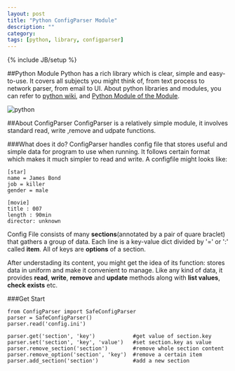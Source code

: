 ```yaml
---
layout: post
title: "Python ConfigParser Module"
description: ""
category: 
tags: [python, library, configparser]
---
```

{% include JB/setup %}

##Python Module
Python has a rich library which is clear, simple and easy-to-use.
It covers all subjects you might think of, from text process to network parser, from email to UI.
About python libraries and modules, you can refer to [python wiki](http://wiki.python.org/moin/UsefulModules), and [Python Module of the Module](http://pymotw.com/2/).

![python]

##About ConfigParser
ConfigParser is a relatively simple module, it involves standard read, write ,remove and  udpate functions.

###What does it do?
ConfigParser handles config file that stores useful and simple data for program to use when running.
It follows certain format which makes it much simpler to read and write. A configfile might looks like:

    [star]
    name = James Bond
    job = killer
    gender = male

    [movie]
    title : 007
    length : 90min
    director: unknown

Config File consists of many **sections**(annotated by a pair of quare braclet) that gathers a group of data.
Each line is a key-value dict divided by '=' or ':' called **item**. All of keys are **options** of a section.

After understading its content, you might get the idea of its function: stores data in uniform and make it convenient to manage.
Like any kind of data, it provides **read**, **write**, **remove** and **update** methods along with **list values**, **check exists** etc.


###Get Start

    from ConfigParser import SafeConfigParser
    parser = SafeConfigParser()
    parser.read('config.ini')

    parser.get('section', 'key')            #get value of section.key
    parser.set('section', 'key', 'value')   #set section.key as value
    parser.remove_section('section')        #remove whole section content
    parser.remove_option('section', 'key')  #remove a certain item
    parser.add_section('section')           #add a new section

[python]: http://rlv.zcache.com/python_programming_language_fridge_magnet-r1728c7a603db4d8c9922cb0d122bf95f_x7js9_8byvr_512.jpg

